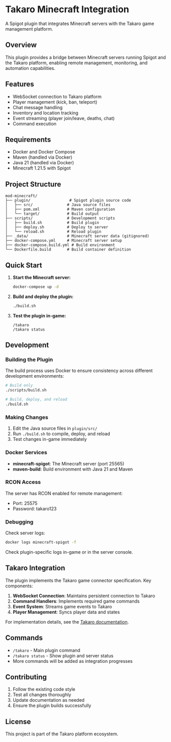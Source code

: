 # Takaro Minecraft Integration

A Spigot plugin that integrates Minecraft servers with the Takaro game management platform.

## Overview

This plugin provides a bridge between Minecraft servers running Spigot and the Takaro platform, enabling remote management, monitoring, and automation capabilities.

## Features

- WebSocket connection to Takaro platform
- Player management (kick, ban, teleport)
- Chat message handling
- Inventory and location tracking
- Event streaming (player join/leave, deaths, chat)
- Command execution

## Requirements

- Docker and Docker Compose
- Maven (handled via Docker)
- Java 21 (handled via Docker)
- Minecraft 1.21.5 with Spigot

## Project Structure

```
mod-minecraft/
├── plugin/                 # Spigot plugin source code
│   ├── src/               # Java source files
│   ├── pom.xml            # Maven configuration
│   └── target/            # Build output
├── scripts/               # Development scripts
│   ├── build.sh           # Build plugin
│   ├── deploy.sh          # Deploy to server
│   └── reload.sh          # Reload plugin
├── _data/                 # Minecraft server data (gitignored)
├── docker-compose.yml     # Minecraft server setup
├── docker-compose.build.yml # Build environment
└── Dockerfile.build       # Build container definition
```

## Quick Start

1. **Start the Minecraft server:**
   ```bash
   docker-compose up -d
   ```

2. **Build and deploy the plugin:**
   ```bash
   ./build.sh
   ```

3. **Test the plugin in-game:**
   ```
   /takaro
   /takaro status
   ```

## Development

### Building the Plugin

The build process uses Docker to ensure consistency across different development environments:

```bash
# Build only
./scripts/build.sh

# Build, deploy, and reload
./build.sh
```

### Making Changes

1. Edit the Java source files in `plugin/src/`
2. Run `./build.sh` to compile, deploy, and reload
3. Test changes in-game immediately

### Docker Services

- **minecraft-spigot**: The Minecraft server (port 25565)
- **maven-build**: Build environment with Java 21 and Maven

### RCON Access

The server has RCON enabled for remote management:
- Port: 25575
- Password: takaro123

### Debugging

Check server logs:
```bash
docker logs minecraft-spigot -f
```

Check plugin-specific logs in-game or in the server console.

## Takaro Integration

The plugin implements the Takaro game connector specification. Key components:

1. **WebSocket Connection**: Maintains persistent connection to Takaro
2. **Command Handlers**: Implements required game commands
3. **Event System**: Streams game events to Takaro
4. **Player Management**: Syncs player data and states

For implementation details, see the [Takaro documentation](https://docs-1881.edge.takaro.dev/advanced/adding-support-for-a-new-game/).

## Commands

- `/takaro` - Main plugin command
- `/takaro status` - Show plugin and server status
- More commands will be added as integration progresses

## Contributing

1. Follow the existing code style
2. Test all changes thoroughly
3. Update documentation as needed
4. Ensure the plugin builds successfully

## License

This project is part of the Takaro platform ecosystem.